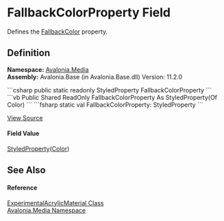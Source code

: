# FallbackColorProperty Field


Defines the <a href="P_Avalonia_Media_ExperimentalAcrylicMaterial_FallbackColor">FallbackColor</a> property.



## Definition
**Namespace:** <a href="N_Avalonia_Media">Avalonia.Media</a>  
**Assembly:** Avalonia.Base (in Avalonia.Base.dll) Version: 11.2.0

<Tabs groupId="api-code-preview">
<TabItem value="csharp" label="C#">
```csharp
public static readonly StyledProperty<Color> FallbackColorProperty
```
</TabItem>
<TabItem value="vb" label="VB">
```vb
Public Shared ReadOnly FallbackColorProperty As StyledProperty(Of Color)
```
</TabItem>
<TabItem value="fsharp" label="F#">
```fsharp
static val FallbackColorProperty: StyledProperty<Color>
```
</TabItem>
</Tabs>



<a href="https://github.com/AvaloniaUI/Avalonia/tree/master/src/Avalonia.Base/Media/ExperimentalAcrylicMaterial.cs" title="View the source code">View Source</a>



#### Field Value
<a href="T_Avalonia_StyledProperty_1">StyledProperty</a>(<a href="T_Avalonia_Media_Color">Color</a>)

## See Also


#### Reference
<a href="T_Avalonia_Media_ExperimentalAcrylicMaterial">ExperimentalAcrylicMaterial Class</a>  
<a href="N_Avalonia_Media">Avalonia.Media Namespace</a>  
